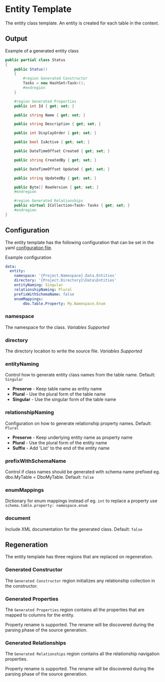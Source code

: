 # Entity Template

The entity class template. An entity is created for each table in the context.

## Output

Example of a generated entity class

```C#
public partial class Status
{
    public Status()
    {
        #region Generated Constructor
        Tasks = new HashSet<Task>();
        #endregion
    }

    #region Generated Properties
    public int Id { get; set; }

    public string Name { get; set; }

    public string Description { get; set; }

    public int DisplayOrder { get; set; }

    public bool IsActive { get; set; }

    public DateTimeOffset Created { get; set; }

    public string CreatedBy { get; set; }

    public DateTimeOffset Updated { get; set; }

    public string UpdatedBy { get; set; }

    public Byte[] RowVersion { get; set; }
    #endregion

    #region Generated Relationships
    public virtual ICollection<Task> Tasks { get; set; }
    #endregion
}
```

## Configuration

The entity template has the following configuration that can be set in the yaml [configuration file](../configuration.md).

Example configuration

```YAML
data:
  entity:
    namespace: '{Project.Namespace}.Data.Entities'
    directory: '{Project.Directory}\Data\Entities'
    entityNaming: Singular
    relationshipNaming: Plural
    prefixWithSchemaName: false
    enumMappings:
        dbo.Table.Property: My.Namespace.Enum
```

### namespace

The namespace for the class. _Variables Supported_

### directory

The directory location to write the source file. _Variables Supported_

### entityNaming

Control how to generate entity class names from the table name. Default: `Singular`

- **Preserve** - Keep table name as entity name
- **Plural** - Use the plural form of the table name
- **Singular** - Use the singular form of the table name

### relationshipNaming

Configuration on how to generate relationship property names. Default: `Plural`

- **Preserve** - Keep underlying entity name as property name
- **Plural** - Use the plural form of the entity name
- **Suffix** - Add 'List' to the end of the entity name

### prefixWithSchemaName

Control if class names should be generated with schema name prefixed eg. dbo.MyTable = DboMyTable. Default: `false`

### enumMappings

Dictionary for enum mappings instead of eg. `int` to replace a property use `schema.table.property: namespace.enum`

### document

Include XML documentation for the generated class. Default: `false`

## Regeneration

The entity template has three regions that are replaced on regeneration.

### Generated Constructor

The `Generated Constructor` region initializes any relationship collection in the constructor.

### Generated Properties

The `Generated Properties` region contains all the properties that are mapped to columns for the entity.

Property rename is supported. The rename will be discovered during the parsing phase of the source generation.

### Generated Relationships

The `Generated Relationships` region contains all the relationship navigation properties.

Property rename is supported. The rename will be discovered during the parsing phase of the source generation.
